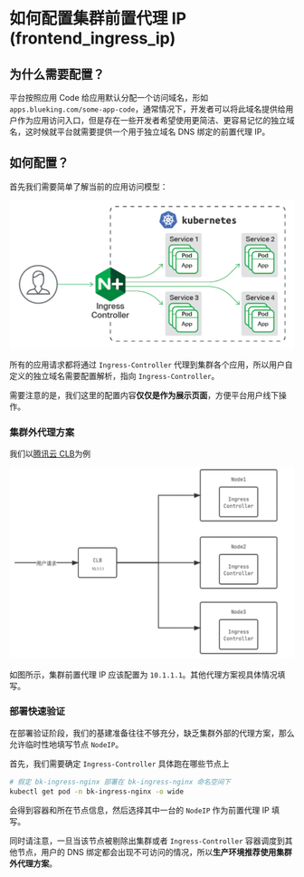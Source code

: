 # 如何配置集群前置代理 IP (frontend_ingress_ip)

## 为什么需要配置？

平台按照应用 Code 给应用默认分配一个访问域名，形如 `apps.blueking.com/some-app-code`，通常情况下，开发者可以将此域名提供给用户作为应用访问入口，但是存在一些开发者希望使用更简洁、更容易记忆的独立域名，这时候就平台就需要提供一个用于独立域名 DNS 绑定的前置代理 IP。

## 如何配置？

首先我们需要简单了解当前的应用访问模型：

![一个典型的 Ingress-Controller 访问](./_images/nginx-ingress-controller.png)

所有的应用请求都将通过 `Ingress-Controller` 代理到集群各个应用，所以用户自定义的独立域名需要配置解析，指向 `Ingress-Controller`。

需要注意的是，我们这里的配置内容**仅仅是作为展示页面**，方便平台用户线下操作。

### 集群外代理方案

我们以[腾讯云 CLB](https://cloud.tencent.com/product/clb)为例

![通过 CLB 代理请求](./_images/clb-as-proxy.png)

如图所示，集群前置代理 IP 应该配置为 `10.1.1.1`。其他代理方案视具体情况填写。

### 部署快速验证

在部署验证阶段，我们的基建准备往往不够充分，缺乏集群外部的代理方案，那么允许临时性地填写节点 `NodeIP`。

首先，我们需要确定 `Ingress-Controller` 具体跑在哪些节点上

```bash
# 假定 bk-ingress-nginx 部署在 bk-ingress-nginx 命名空间下
kubectl get pod -n bk-ingress-nginx -o wide
```

会得到容器和所在节点信息，然后选择其中一台的 `NodeIP` 作为前置代理 IP 填写。

同时请注意，一旦当该节点被剔除出集群或者 `Ingress-Controller` 容器调度到其他节点，用户的 DNS 绑定都会出现不可访问的情况，所以**生产环境推荐使用集群外代理方案**。
